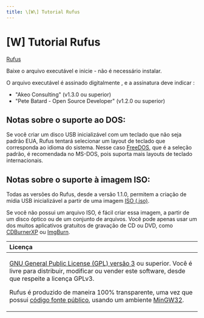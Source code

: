 ```yaml
---
title: \[W\] Tutorial​ Rufus
---
```


# \[W\] Tutorial​ Rufus

​[Rufus](https://rufus.akeo.ie/)​

Baixe o arquivo executável e inicie - não é necessário instalar.

O arquivo executável é assinado digitalmente , e a assinatura deve indicar :

* "Akeo Consulting" \(v1.3.0 ou superior\)
* "Pete Batard - Open Source Developer" \(v1.2.0 ou superior\)

## Notas sobre o suporte ao DOS: <a id="notas-sobre-o-suporte-ao-dos"></a>

Se você criar um disco USB inicializável com um teclado que não seja padrão EUA, Rufus tentará selecionar um layout de teclado que corresponda ao idioma do sistema. Nesse caso [FreeDOS](http://www.freedos.org/), que é a seleção padrão, é recomendada no MS-DOS, pois suporta mais layouts de teclado internacionais.

## Notas sobre o suporte à imagem ISO: <a id="notas-sobre-o-suporte-a-imagem-iso"></a>

Todas as versões do Rufus, desde a versão 1.1.0, permitem a criação de mídia USB inicializável a partir de uma imagem [ISO \(.iso\)](https://pt.wikipedia.org/wiki/Imagem_ISO).

Se você não possui um arquivo ISO, é fácil criar essa imagem, a partir de um disco óptico ou de um conjunto de arquivos. Você pode apenas usar um dos muitos aplicativos gratuitos de gravação de CD ou DVD, como [CDBurnerXP](https://cdburnerxp.se/) ou [ImgBurn](http://www.imgburn.com/).

<table>
  <thead>
    <tr>
      <th style="text-align:left">Licen&#xE7;a</th>
    </tr>
  </thead>
  <tbody>
    <tr>
      <td style="text-align:left">
        <p></p>
        <p><a href="http://www.gnu.org/licenses/gpl.html">GNU General Public License (GPL) vers&#xE3;o 3</a> ou
          superior. Voc&#xEA; &#xE9; livre para distribuir, modificar ou vender este
          software, desde que respeite a licen&#xE7;a GPLv3.</p>
        <p></p>
        <p>Rufus &#xE9; produzido de maneira 100% transparente, uma vez que possui
          <a
          href="https://github.com/pbatard/rufus">c&#xF3;digo fonte p&#xFA;blico</a>, usando um ambiente <a href="http://www.mingw.org">MinGW32</a>.</p>
      </td>
    </tr>
  </tbody>
</table>

